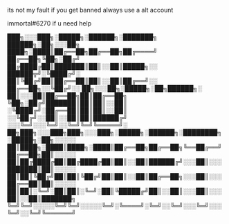 its not my fault if you get banned always use a alt account

immortal#6270 if u need help 

███╗░░░███╗░█████╗░██████╗░███████╗  ██████╗░██╗░░░██╗
████╗░████║██╔══██╗██╔══██╗██╔════╝  ██╔══██╗╚██╗░██╔╝
██╔████╔██║███████║██║░░██║█████╗░░  ██████╦╝░╚████╔╝░
██║╚██╔╝██║██╔══██║██║░░██║██╔══╝░░  ██╔══██╗░░╚██╔╝░░ ██╗░░░██╗░█████╗░██╗██████╗░
██║░░░██║██╔══██╗██║██╔══██╗
╚██╗░██╔╝███████║██║██║░░██║
░╚████╔╝░██╔══██║██║██║░░██║
░░╚██╔╝░░██║░░██║██║██████╔╝
░░░╚═╝░░░╚═╝░░╚═╝╚═╝╚═════╝░                                                                                     ██╗███╗░░░███╗███╗░░░███╗░█████╗░██████╗░████████╗░█████╗░██╗░░░░░
██║████╗░████║████╗░████║██╔══██╗██╔══██╗╚══██╔══╝██╔══██╗██║░░░░░
██║██╔████╔██║██╔████╔██║██║░░██║██████╔╝░░░██║░░░███████║██║░░░░░                                                                                              
██║██║╚██╔╝██║██║╚██╔╝██║██║░░██║██╔══██╗░░░██║░░░██╔══██║██║░░░░░
██║██║░╚═╝░██║██║░╚═╝░██║╚█████╔╝██║░░██║░░░██║░░░██║░░██║███████╗
╚═╝╚═╝░░░░░╚═╝╚═╝░░░░░╚═╝░╚════╝░╚═╝░░╚═╝░░░╚═╝░░░╚═╝░░╚═╝╚══════╝                                                                                                  
















